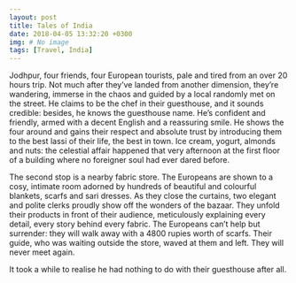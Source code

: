 ```yaml
---
layout: post
title: Tales of India
date: 2018-04-05 13:32:20 +0300
img: # No image
tags: [Travel, India]
---
```

Jodhpur, four friends, four European tourists, pale and tired from an over 20 hours trip. Not much after they’ve landed from another dimension, they’re wandering, immerse in the chaos and guided by a local randomly met on the street.
He claims to be the chef in their guesthouse, and it sounds credible: besides, he knows the guesthouse name. He’s confident and friendly, armed with a decent English and a reassuring smile. He shows the four around and gains their respect and absolute trust by introducing them to the best lassi of their life, the best in town. Ice cream, yogurt, almonds and nuts: the celestial affair happened that very afternoon at the first floor of a building where no foreigner soul had ever dared before.

The second stop is a nearby fabric store. The Europeans are shown to a cosy, intimate room adorned by hundreds of beautiful and colourful blankets, scarfs and sari dresses. As they close the curtains, two elegant and polite clerks proudly show off the wonders of the bazaar. They unfold their products in front of their audience, meticulously explaining every detail, every story behind every fabric. The Europeans can’t help but surrender: they will walk away with a 4800 rupies worth of scarfs. Their guide, who was waiting outside the store, waved at them and left. They will never meet again.

It took a while to realise he had nothing to do with their guesthouse after all.
